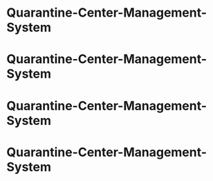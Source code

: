 # Quarantine-Center-Management-System
# Quarantine-Center-Management-System
# Quarantine-Center-Management-System
# Quarantine-Center-Management-System
